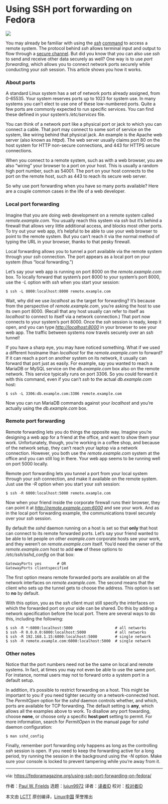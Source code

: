 [#]: collector: (lujun9972)
[#]: translator: ( )
[#]: reviewer: ( )
[#]: publisher: ( )
[#]: url: ( )
[#]: subject: (Using SSH port forwarding on Fedora)
[#]: via: (https://fedoramagazine.org/using-ssh-port-forwarding-on-fedora/)
[#]: author: (Paul W. Frields https://fedoramagazine.org/author/pfrields/)

Using SSH port forwarding on Fedora
======

![][1]

You may already be familiar with using the _[ssh][2]_ [command][2] to access a remote system. The protocol behind _ssh_ allows terminal input and output to flow through a [secure channel][3]. But did you know that you can also use _ssh_ to send and receive other data securely as well? One way is to use _port forwarding_, which allows you to connect network ports securely while conducting your _ssh_ session. This article shows you how it works.

### About ports

A standard Linux system has a set of network ports already assigned, from 0-65535. Your system reserves ports up to 1023 for system use. In many systems you can’t elect to use one of these low-numbered ports. Quite a few ports are commonly expected to run specific services. You can find these defined in your system’s _/etc/services_ file.

You can think of a network port like a physical port or jack to which you can connect a cable. That port may connect to some sort of service on the system, like wiring behind that physical jack. An example is the Apache web server (also known as _httpd_). The web server usually claims port 80 on the host system for HTTP non-secure connections, and 443 for HTTPS secure connections.

When you connect to a remote system, such as with a web browser, you are also “wiring” your browser to a port on your host. This is usually a random high port number, such as 54001. The port on your host connects to the port on the remote host, such as 443 to reach its secure web server.

So why use port forwarding when you have so many ports available? Here are a couple common cases in the life of a web developer.

### Local port forwarding

Imagine that you are doing web development on a remote system called _remote.example.com_. You usually reach this system via _ssh_ but it’s behind a firewall that allows very little additional access, and blocks most other ports. To try out your web app, it’s helpful to be able to use your web browser to point to the remote system. But you can’t reach it via the normal method of typing the URL in your browser, thanks to that pesky firewall.

Local forwarding allows you to tunnel a port available via the remote system through your _ssh_ connection. The port appears as a local port on your system (thus “local forwarding.”)

Let’s say your web app is running on port 8000 on the _remote.example.com_ box. To locally forward that system’s port 8000 to your system’s port 8000, use the _-L_ option with _ssh_ when you start your session:

```
$ ssh -L 8000:localhost:8000 remote.example.com
```

Wait, why did we use _localhost_ as the target for forwarding? It’s because from the perspective of _remote.example.com_, you’re asking the host to use its own port 8000. (Recall that any host usually can refer to itself as _localhost_ to connect to itself via a network connection.) That port now connects to your system’s port 8000. Once the _ssh_ session is ready, keep it open, and you can type _<http://localhost:8000>_ in your browser to see your web app. The traffic between systems now travels securely over an _ssh_ tunnel!

If you have a sharp eye, you may have noticed something. What if we used a different hostname than _localhost_ for the _remote.example.com_ to forward? If it can reach a port on another system on its network, it usually can forward that port just as easily. For example, say you wanted to reach a MariaDB or MySQL service on the _db.example.com_ box also on the remote network. This service typically runs on port 3306. So you could forward it with this command, even if you can’t _ssh_ to the actual _db.example.com_ host:

```
$ ssh -L 3306:db.example.com:3306 remote.example.com
```

Now you can run MariaDB commands against your _localhost_ and you’re actually using the _db.example.com_ box.

### Remote port forwarding

Remote forwarding lets you do things the opposite way. Imagine you’re designing a web app for a friend at the office, and want to show them your work. Unfortunately, though, you’re working in a coffee shop, and because of the network setup, they can’t reach your laptop via a network connection. However, you both use the _remote.example.com_ system at the office and you can still log in there. Your web app seems to be running well on port 5000 locally.

Remote port forwarding lets you tunnel a port from your local system through your _ssh_ connection, and make it available on the remote system. Just use the _-R_ option when you start your _ssh_ session:

```
$ ssh -R 6000:localhost:5000 remote.example.com
```

Now when your friend inside the corporate firewall runs their browser, they can point it at _<http://remote.example.com:6000>_ and see your work. And as in the local port forwarding example, the communications travel securely over your _ssh_ session.

By default the _sshd_ daemon running on a host is set so that **only** that host can connect to its remote forwarded ports. Let’s say your friend wanted to be able to let people on other _example.com_ corporate hosts see your work, and they weren’t on _remote.example.com_ itself. You’d need the owner of the _remote.example.com_ host to add **one** of these options to _/etc/ssh/sshd_config_ on that box:

```
GatewayPorts yes       # OR
GatewayPorts clientspecified
```

The first option means remote forwarded ports are available on all the network interfaces on _remote.example.com_. The second means that the client who sets up the tunnel gets to choose the address. This option is set to **no** by default.

With this option, you as the _ssh_ client must still specify the interfaces on which the forwarded port on your side can be shared. Do this by adding a network specification before the local port. There are several ways to do this, including the following:

```
$ ssh -R *:6000:localhost:5000                   # all networks
$ ssh -R 0.0.0.0:6000:localhost:5000             # all networks
$ ssh -R 192.168.1.15:6000:localhost:5000        # single network
$ ssh -R remote.example.com:6000:localhost:5000  # single network
```

### Other notes

Notice that the port numbers need not be the same on local and remote systems. In fact, at times you may not even be able to use the same port. For instance, normal users may not to forward onto a system port in a default setup.

In addition, it’s possible to restrict forwarding on a host. This might be important to you if you need tighter security on a network-connected host. The _PermitOpen_ option for the _sshd_ daemon controls whether, and which, ports are available for TCP forwarding. The default setting is **any**, which allows all the examples above to work. To disallow any port fowarding, choose **none**, or choose only a specific **host:port** setting to permit. For more information, search for _PermitOpen_ in the manual page for _sshd_ daemon configuration:

```
$ man sshd_config
```

Finally, remember port forwarding only happens as long as the controlling _ssh_ session is open. If you need to keep the forwarding active for a long period, try running the session in the background using the _-N_ option. Make sure your console is locked to prevent tampering while you’re away from it.

--------------------------------------------------------------------------------

via: https://fedoramagazine.org/using-ssh-port-forwarding-on-fedora/

作者：[Paul W. Frields][a]
选题：[lujun9972][b]
译者：[译者ID](https://github.com/译者ID)
校对：[校对者ID](https://github.com/校对者ID)

本文由 [LCTT](https://github.com/LCTT/TranslateProject) 原创编译，[Linux中国](https://linux.cn/) 荣誉推出

[a]: https://fedoramagazine.org/author/pfrields/
[b]: https://github.com/lujun9972
[1]: https://fedoramagazine.org/wp-content/uploads/2019/10/ssh-port-forwarding-816x345.jpg
[2]: https://en.wikipedia.org/wiki/Secure_Shell
[3]: https://fedoramagazine.org/open-source-ssh-clients/
